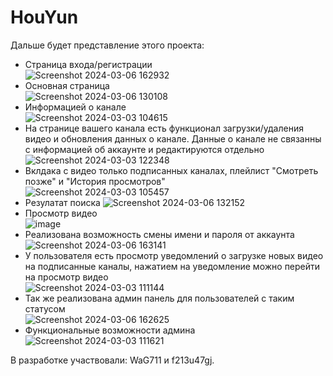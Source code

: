 # HouYun
Дальше будет представление этого проекта:
- Страница входа/регистрации  
![Screenshot 2024-03-06 162932](https://github.com/WaG711/HouYun/assets/137266836/b478e208-5223-4b25-ac9a-e55adc11d4f1)
- Основная страница  
![Screenshot 2024-03-06 130108](https://github.com/WaG711/HouYun/assets/137266836/aa1cef9e-e697-47d1-811f-b031544cfa2d)
- Информацией о канале  
![Screenshot 2024-03-03 104615](https://github.com/WaG711/HouYun/assets/137266836/bbb3cd97-932c-4d53-bcc8-647fd23efe06)
- На странице вашего канала есть функционал загрузки/удаления видео и обновления данных о канале. Данные о канале не связанны с информацией об аккаунте и редактируются отдельно  
![Screenshot 2024-03-03 122348](https://github.com/WaG711/HouYun/assets/137266836/aa93cb79-39b1-4941-a4b9-2b4989059e8a)
- Вклдака с видео только подписанных каналах, плейлист "Смотреть позже" и "История просмотров"  
![Screenshot 2024-03-03 105457](https://github.com/WaG711/HouYun/assets/137266836/3a1234ec-8f24-4484-9de3-cd282aba9d05)
- Резулатат поиска
 ![Screenshot 2024-03-06 132152](https://github.com/WaG711/HouYun/assets/137266836/2d6058d0-f78d-4cb2-8ec7-fcabdd7a61ae)
- Просмотр видео  
![image](https://github.com/WaG711/HouYun/assets/137266836/95bcfeba-b480-4187-8153-26f02ed261ba)
- Реализована возможность смены имени и пароля от аккаунта  
![Screenshot 2024-03-06 163141](https://github.com/WaG711/HouYun/assets/137266836/c47e27ef-79b9-434c-b5ef-d488d75d8fd1)
- У пользователя есть просмотр уведомлений о загрузке новых видео на подписанные каналы, нажатием на уведомление можно перейти на просмотр видео  
![Screenshot 2024-03-03 111144](https://github.com/WaG711/HouYun/assets/137266836/15749bde-7ab3-4db3-8e75-5b9776c8d5be)
- Так же реализована админ панель для пользователей с таким статусом  
![Screenshot 2024-03-06 162625](https://github.com/WaG711/HouYun/assets/137266836/a6c19e21-fea3-4233-8eab-55efcad03df5)
- Функциональные возможности админа  
![Screenshot 2024-03-03 111621](https://github.com/WaG711/HouYun/assets/137266836/b589ee8b-c56e-4431-8242-dbfe5562dd74)

В разработке участвовали: WaG711 и f213u47gj.
